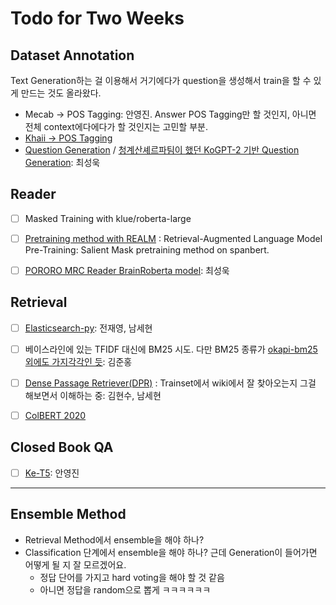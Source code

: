 # Todo for Two Weeks



## Dataset Annotation

Text Generation하는 걸 이용해서 거기에다가 question을 생성해서 train을 할 수 있게 만드는 것도 올라왔다. 

- Mecab -> POS Tagging: 안영진. Answer POS Tagging만 할 것인지, 아니면 전체 context에다에다가 할 것인지는 고민할 부분.
- [Khaii -> POS Tagging](https://github.com/kakao/khaiii)
- [Question Generation](https://kakaobrain.github.io/pororo/seq2seq/qg.html) / [청계산셰르파팀이 했던 KoGPT-2 기반 Question Generation](https://stages.ai/competitions/77/discussion/talk/post/769): 최성욱



## Reader

- [ ] Masked Training with klue/roberta-large
- [ ] [Pretraining method with REALM](https://arxiv.org/pdf/2002.08909.pdf) : Retrieval-Augmented Language Model Pre-Training: Salient Mask pretraining method on spanbert.
- [ ] [PORORO MRC Reader BrainRoberta model](https://kakaobrain.github.io/pororo/tagging/mrc.html): 최성욱



## Retrieval

- [ ] [Elasticsearch-py](https://github.com/elastic/elasticsearch-py): 전재영, 남세현
- [ ] 베이스라인에 있는 TFIDF 대신에 BM25 시도. 다만 BM25 종류가 [okapi-bm25 외에도 가지각각인 듯](https://github.com/dorianbrown/rank_bm25): 김준홍
- [ ] [Dense Passage Retriever(DPR)](https://github.com/deepset-ai/haystack/blob/master/tutorials/Tutorial6_Better_Retrieval_via_DPR.ipynb) : Trainset에서 wiki에서 잘 찾아오는지 그걸 해보면서 이해하는 중: 김현수, 남세현
- [ ] [ColBERT 2020](https://github.com/stanford-futuredata/ColBERT)



## Closed Book QA

- [ ] [Ke-T5](https://github.com/AIRC-KETI/ke-t5): 안영진



---

## Ensemble Method

- Retrieval Method에서 ensemble을 해야 하나?
- Classification 단계에서 ensemble을 해야 하나? 근데 Generation이 들어가면 어떻게 될 지 잘 모르겠어요. 
  - 정답 단어를 가지고 hard voting을 해야 할 것 같음
  - 아니면 정답을 random으로 뽑게 ㅋㅋㅋㅋㅋㅋ